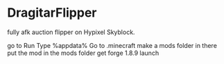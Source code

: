 # DragitarFlipper
fully afk auction flipper on Hypixel Skyblock.

go to Run
Type %appdata%
Go to .minecraft
make a mods folder in there
put the mod in the mods folder
get forge 1.8.9
launch
